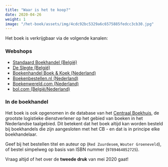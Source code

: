 ```yaml
---
title: "Waar is het te koop?"
date: 2020-04-26
weight: 1
image: "/het-boek/assets/img/4cdc92bc5329a6c6575885fedcc3cb30.jpg"
---
```


Het boek is verkrijgbaar via de volgende kanalen:

### Webshops

- [Standaard Boekhandel (België)](https://www.standaardboekhandel.be/p/red-zuurdesem-9789464052725)
- [De Slegte (België)](https://www.deslegte.be/red-zuurdesem-2399122/)
- [Boekenhandel Boek & Koek (Nederland)](https://www.boekenkoek.net/boeken/gezin-gezondheid/9789464052725-red-zuurdesem/)
- [Boekenbestellen.nl (Nederland)](https://www.boekenbestellen.nl/boek/red-zuurdesem/9789464052725)
- [Boekenwereld.com (Nederland)](https://www.boekenwereld.com/wouter-groeneveld-red-zuurdesem)
- [bol.com (België/Nederland)](https://www.bol.com/nl/p/red-zuurdesem/9300000000815597/)

### In de boekhandel

Het boek is ook opgenomen in de database van het [Centraal Boekhuis](https://www.cb.nl), de grootste logistieke dienstverlener op het gebied van boeken in het Nederlandse taalgebied. Dit betekent dat het boek altijd kan worden besteld bij boekhandels die zijn aangesloten met het CB - en dat is in principe elke boekhandelaar. 

Geef bij het bestellen titel en auteur op (`Red Zuurdesem`, `Wouter Groeneveld`), of bestel simpelweg op basis van ISBN nummer (`9789464052725`).

Vraag altijd of het over de **tweede druk** van mei 2020 gaat!